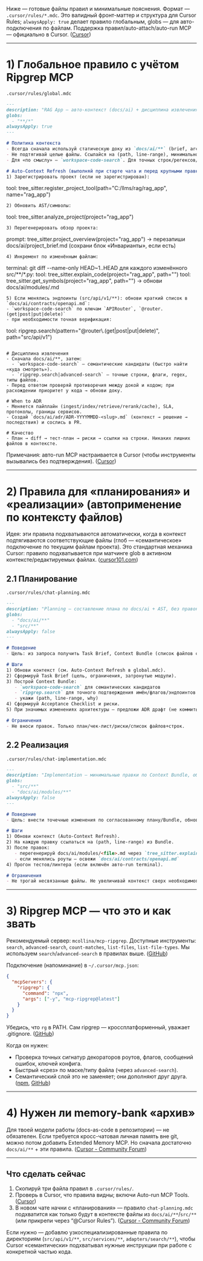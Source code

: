 Ниже — готовые файлы правил и минимальные пояснения. Формат — `.cursor/rules/*.mdc`. Это валидный фронт-маттер и структура для Cursor Rules; `alwaysApply: true` делает правило глобальным, globs — для авто-подключения по файлам. Поддержка правил/auto-attach/auto-run MCP — официально в Cursor. ([Cursor][1])

---

# 1) Глобальное правило с учётом Ripgrep MCP

`.cursor/rules/global.mdc`

```md
---
description: "RAG App — авто-контекст (docs/ai) + дисциплина извлечения (MCP: tree_sitter, workspace-code-search, ripgrep)"
globs:
  - "**/*"
alwaysApply: true
---

# Политика контекста
- Всегда сначала используй статическую доку из `docs/ai/**` (brief, architecture, pipelines, glossary, modules, ADR).
- Не подтягивай целые файлы. Ссылайся на (path, line-range), минимально достаточный фрагмент.
- Для «по смыслу» — `workspace-code-search`. Для точных строк/регексов/флагов — `ripgrep`.

# Auto-Context Refresh (выполняй при старте чата и перед крупными правками; авто-run MCP включён)
1) Зарегистрировать проект (если не зарегистрирован):
```

tool: tree\_sitter.register\_project\_tool(path="C:/llms/rag/rag\_app", name="rag\_app")

```
2) Обновить AST/символы:
```

tool: tree\_sitter.analyze\_project(project="rag\_app")

```
3) Перегенерировать обзор проекта:
```

prompt: tree\_sitter.project\_overview(project="rag\_app")
→ перезапиши docs/ai/project\_brief.md (сохрани блок «Инварианты», если есть)

```
4) Инкремент по изменённым файлам:
```

terminal: git diff --name-only HEAD\~1..HEAD
для каждого изменённого src/\*\*/\*.py:
tool: tree\_sitter.explain\_code(project="rag\_app", path="<file>")
tool: tree\_sitter.get\_symbols(project="rag\_app", path="<file>")
→ обнови docs/ai/modules/<relative-path>.md

```
5) Если менялись эндпоинты (src/api/v1/**): обнови краткий список в `docs/ai/contracts/openapi.md`:
- `workspace-code-search` по ключам `APIRouter`, `@router.(get|post|put|delete)`
- при необходимости точная верификация:
```

tool: ripgrep.search(pattern="@router\\.(get|post|put|delete)", path="src/api/v1")

```

# Дисциплина извлечения
- Сначала docs/ai/**, затем:
  - `workspace-code-search` — семантические кандидаты (быстро найти «куда смотреть»).
  - `ripgrep.search|advanced-search` — точные строки, флаги, regex, типы файлов.
- Перед ответом проверяй противоречия между докой и кодом; при расхождении приоритет у кода → обнови доку.

# When to ADR
- Меняется пайплайн (ingest/index/retrieve/rerank/cache), SLA, протоколы, границы сервисов.
- Создай `docs/ai/adr/ADR-YYYYMMDD-<slug>.md` (контекст → решение → последствия) и сослись в PR.

# Качество
- План → diff → тест-план → риски → ссылки на строки. Никаких лишних файлов в контексте.
```

Примечания: авто-run MCP настраивается в Cursor (чтобы инструменты вызывались без подтверждения). ([Cursor][2])

---

# 2) Правила для «планирования» и «реализации» (автоприменение по контексту файлов)

Идея: эти правила подхватываются автоматически, когда в контекст подтягиваются соответствующие файлы (глоб — «семантическое» подключение по текущим файлам проекта). Это стандартная механика Cursor: правило подхватывается при матчинге glob в активном контексте/редактируемых файлах. ([cursor101.com][3])

## 2.1 Планирование

`.cursor/rules/chat-planning.mdc`

```md
---
description: "Planning — составление плана по docs/ai + AST, без правок кода"
globs:
  - "docs/ai/**"
  - "src/**"
alwaysApply: false
---

# Поведение
- Цель: из запроса получить Task Brief, Context Bundle (список файлов с причинами), Acceptance Checklist и риски — без изменений кода.

# Шаги
1) Обнови контекст (см. Auto-Context Refresh в global.mdc).
2) Сформируй Task Brief (цель, ограничения, затронутые модули).
3) Построй Context Bundle:
   - `workspace-code-search` для семантических кандидатов
   - `ripgrep.search` для точного подтверждения имён/флагов/эндпоинтов
   - укажи (path, line-range, why)
4) Сформируй Acceptance Checklist и риски.
5) При значимых изменениях архитектуры — предложи ADR драфт (не коммить сам).

# Ограничения
- Не вноси правок. Только план/чек-лист/риски/список файлов+строк.
```

## 2.2 Реализация

`.cursor/rules/chat-implementation.mdc`

```md
---
description: "Implementation — минимальные правки по Context Bundle, обновление docs/ai/modules"
globs:
  - "src/**"
  - "docs/ai/modules/**"
alwaysApply: false
---

# Поведение
- Цель: внести точечные изменения по согласованному плану/Bundle, обновить модульные обзоры и тесты.

# Шаги
1) Обнови контекст (Auto-Context Refresh).
2) На каждую правку ссылаться на (path, line-range) из Bundle.
3) После правок:
   - перегенерируй docs/ai/modules/<file>.md через `tree_sitter.explain_code/get_symbols`
   - если менялись роуты — освежи `docs/ai/contracts/openapi.md`
4) Прогон тестов/линтера (если включён авто-run terminal).

# Ограничения
- Не трогай несвязанные файлы. Не увеличивай контекст сверх необходимого.
```

---

# 3) Ripgrep MCP — что это и как звать

Рекомендуемый сервер: `mcollina/mcp-ripgrep`. Доступные инструменты: `search`, `advanced-search`, `count-matches`, `list-files`, `list-file-types`. Мы используем `search`/`advanced-search` в правилах выше. ([GitHub][4])

Подключение (напоминание) в `~/.cursor/mcp.json`:

```json
{
  "mcpServers": {
    "ripgrep": {
      "command": "npx",
      "args": ["-y", "mcp-ripgrep@latest"]
    }
  }
}
```

Убедись, что `rg` в PATH. Сам ripgrep — кроссплатформенный, уважает .gitignore. ([GitHub][5])

Когда он нужен:

* Проверка точных сигнатур декораторов роутов, флагов, сообщений ошибок, ключей конфига.
* Быстрый «срез» по маске/типу файла (через `advanced-search`).
* Семантический слой это не заменяет; они дополняют друг друга. ([npm][6], [GitHub][7])

---

# 4) Нужен ли memory-bank «архив»

Для твоей модели работы (docs-as-code в репозитории) — не обязателен. Если требуется кросс-чатовая личная память вне git, можно потом добавить Extended Memory MCP. Но сначала достаточно `docs/ai/**` + эти правила. ([Cursor - Community Forum][8])

---

## Что сделать сейчас

1. Скопируй три файла правил в `.cursor/rules/`.
2. Проверь в Cursor, что правила видны; включи Auto-run MCP Tools. ([Cursor][2])
3. В новом чате начни с «планирования» — правило `chat-planning.mdc` подхватится как только будут в контексте файлы из `docs/ai/**`/`src/**` (или прикрепи через “@Cursor Rules”). ([Cursor - Community Forum][9])

Если нужно — добавлю узкоспециализированные правила по директориям (`src/api/v1/**`, `src/services/**`, `adapters/search/**`), чтобы Cursor «семантически» подхватывал нужные инструкции при работе с конкретной частью кода.

[1]: https://docs.cursor.com/context/rules-for-ai?utm_source=chatgpt.com "Cursor – Rules"
[2]: https://docs.cursor.com/context/model-context-protocol?utm_source=chatgpt.com "Cursor – Model Context Protocol (MCP)"
[3]: https://cursor101.com/cursor/rules?utm_source=chatgpt.com "Understanding Cursor Rules"
[4]: https://github.com/mcollina/mcp-ripgrep "GitHub - mcollina/mcp-ripgrep: An MCP server to wrap ripgrep"
[5]: https://github.com/BurntSushi/ripgrep?utm_source=chatgpt.com "ripgrep recursively searches directories for a regex pattern ..."
[6]: https://www.npmjs.com/package/%40mseep/mcp-ripgrep?utm_source=chatgpt.com "mseep/mcp-ripgrep"
[7]: https://github.com/mcollina/mcp-ripgrep?utm_source=chatgpt.com "An MCP server to wrap ripgrep"
[8]: https://forum.cursor.com/t/my-best-practices-for-mdc-rules-and-troubleshooting/50526?utm_source=chatgpt.com "My Best Practices for MDC rules and troubleshooting"
[9]: https://forum.cursor.com/t/rules-not-automatically-picked-up/47304?page=2&utm_source=chatgpt.com "Rules not automatically picked up - Page 2 - Discussions"
